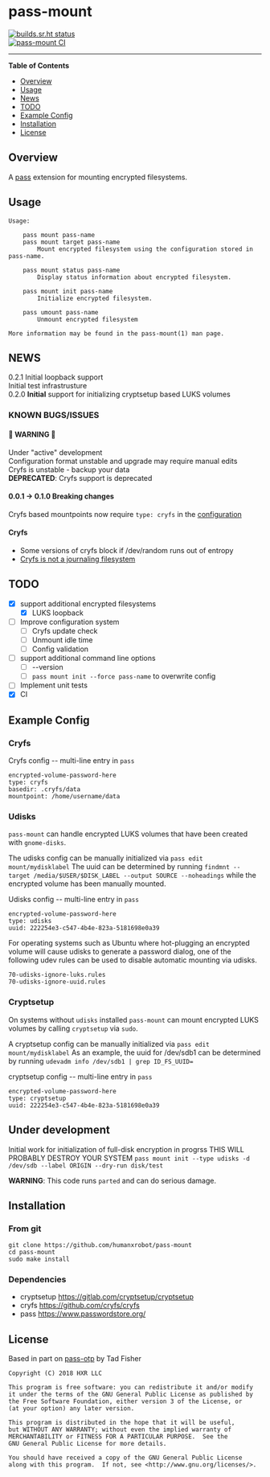 # pass-mount

[![builds.sr.ht status](https://builds.sr.ht/~lucidone/pass-mount.svg)](https://builds.sr.ht/~lucidone/pass-mount?)  
[![pass-mount CI](https://github.com/HXR/pass-mount/actions/workflows/ci.yml/badge.svg)](https://github.com/HXR/pass-mount/actions/workflows/ci.yml)  

-----

**Table of Contents**

* [Overview](#overview)
* [Usage](#usage)
* [News](#news)
* [TODO](#todo)
* [Example Config](#example-config)
* [Installation](#installation)
* [License](#license)

## Overview

A [pass](https://www.passwordstore.org/) extension for mounting encrypted
filesystems.

## Usage

```
Usage:

    pass mount pass-name
    pass mount target pass-name
        Mount encrypted filesystem using the configuration stored in pass-name.

    pass mount status pass-name
        Display status information about encrypted filesystem.

    pass mount init pass-name
        Initialize encrypted filesystem.

    pass umount pass-name
        Unmount encrypted filesystem

More information may be found in the pass-mount(1) man page.
```

## NEWS
0.2.1
  Initial loopback support  
  Initial test infrastrusture  
0.2.0
  **Initial** support for initializing cryptsetup based LUKS volumes  

### KNOWN BUGS/ISSUES

#### :rotating_light: WARNING :rotating_light:
Under "active" development  
Configuration format unstable and upgrade may require manual edits  
Cryfs is unstable - backup your data  
**DEPRECATED**: Cryfs support is deprecated

#### 0.0.1 -> 0.1.0 Breaking changes
Cryfs based mountpoints now require `type: cryfs` in the [configuration](#example-config)

#### Cryfs
- Some versions of cryfs block if /dev/random runs out of entropy
- [Cryfs is not a journaling filesystem](https://github.com/cryfs/cryfs/issues/209)

## TODO
- [X] support additional encrypted filesystems
  - [X] LUKS loopback
- [ ] Improve configuration system
  - [ ] Cryfs update check
  - [ ] Unmount idle time
  - [ ] Config validation
- [ ] support additional command line options
  - [ ] --version
  - [ ] `pass mount init --force pass-name` to overwrite config
- [ ] Implement unit tests
- [X] CI

## Example Config
### Cryfs
Cryfs config -- multi-line entry in `pass`
```
encrypted-volume-password-here
type: cryfs
basedir: .cryfs/data
mountpoint: /home/username/data
```

### Udisks
`pass-mount` can handle encrypted LUKS volumes that have been created with `gnome-disks`.

The udisks config can be manually initialized via
`pass edit mount/mydisklabel`
The uuid can be determined by running
`findmnt --target /media/$USER/$DISK_LABEL --output SOURCE --noheadings`
while the encrypted volume has been manually mounted.

Udisks config -- multi-line entry in `pass`
```
encrypted-volume-password-here
type: udisks
uuid: 222254e3-c547-4b4e-823a-5181698e0a39
```

For operating systems such as Ubuntu where hot-plugging an encrypted volume will cause udisks to generate a password dialog, one of the following udev rules can be used to disable automatic mounting via udisks.
```
70-udisks-ignore-luks.rules
70-udisks-ignore-uuid.rules
```

### Cryptsetup
On systems without `udisks` installed `pass-mount` can mount encrypted LUKS volumes by calling `cryptsetup` via `sudo`.

A cryptsetup config can be manually initialized via
`pass edit mount/mydisklabel`
As an example, the uuid for /dev/sdb1 can be determined by running
`udevadm info /dev/sdb1 | grep ID_FS_UUID=`

cryptsetup config -- multi-line entry in `pass`
```
encrypted-volume-password-here
type: cryptsetup
uuid: 222254e3-c547-4b4e-823a-5181698e0a39
```

## Under development
Initial work for initialization of full-disk encryption in progrss
THIS WILL PROBABLY DESTROY YOUR SYSTEM
`pass mount init --type udisks -d /dev/sdb --label ORIGIN --dry-run disk/test`

**WARNING**: This code runs `parted` and can do serious damage.

## Installation

### From git

```
git clone https://github.com/humanxrobot/pass-mount
cd pass-mount
sudo make install
```

### Dependencies
- cryptsetup
  https://gitlab.com/cryptsetup/cryptsetup
- cryfs
  https://github.com/cryfs/cryfs
- pass
  https://www.passwordstore.org/

## License
Based in part on [pass-otp](https://github.com/tadfisher/pass-otp/) by Tad Fisher

```
Copyright (C) 2018 HXR LLC

This program is free software: you can redistribute it and/or modify
it under the terms of the GNU General Public License as published by
the Free Software Foundation, either version 3 of the License, or
(at your option) any later version.

This program is distributed in the hope that it will be useful,
but WITHOUT ANY WARRANTY; without even the implied warranty of
MERCHANTABILITY or FITNESS FOR A PARTICULAR PURPOSE.  See the
GNU General Public License for more details.

You should have received a copy of the GNU General Public License
along with this program.  If not, see <http://www.gnu.org/licenses/>.
```
